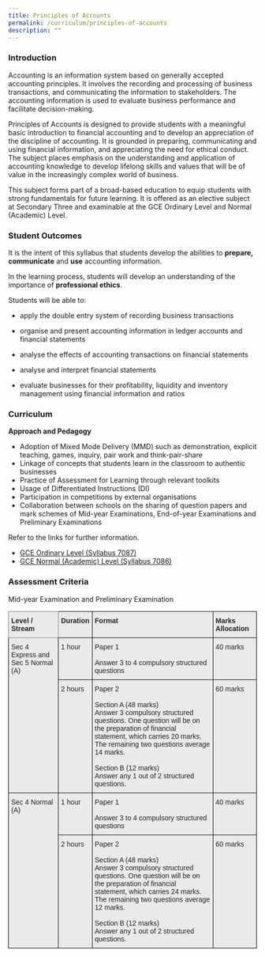```yaml
---
title: Principles of Accounts
permalink: /curriculum/principles-of-accounts
description: ""
---
```

### Introduction

Accounting is an information system based on generally accepted accounting principles. It involves the recording and processing of business transactions, and communicating the information to stakeholders. The accounting information is used to evaluate business performance and facilitate decision-making.

Principles of Accounts is designed to provide students with a meaningful basic introduction to financial accounting and to develop an appreciation of the discipline of accounting. It is grounded in preparing, communicating and using financial information, and appreciating the need for ethical conduct. The subject places emphasis on the understanding and application of accounting knowledge to develop lifelong skills and values that will be of value in the increasingly complex world of business.

This subject forms part of a broad-based education to equip students with strong fundamentals for future learning. It is offered as an elective subject at Secondary Three and examinable at the GCE Ordinary Level and Normal (Academic) Level.


### Student Outcomes

It is the intent of this syllabus that students develop the abilities to **prepare, communicate** and **use** accounting information.

In the learning process, students will develop an understanding of the importance of **professional ethics**.

Students will be able to:

* apply the double entry system of recording business transactions

* organise and present accounting information in ledger accounts and financial statements

* analyse the effects of accounting transactions on financial statements

* analyse and interpret financial statements
 
* evaluate businesses for their profitability, liquidity and inventory management using financial information and ratios


### Curriculum

**Approach and Pedagogy**

* Adoption of Mixed Mode Delivery (MMD) such as demonstration, explicit teaching, games, inquiry, pair work and think-pair-share
* Linkage of concepts that students learn in the classroom to authentic businesses
* Practice of Assessment for Learning through relevant toolkits
* Usage of Differentiated Instructions (DI)
* Participation in competitions by external organisations
* Collaboration between schools on the sharing of question papers and mark schemes of Mid-year Examinations, End-of-year Examinations and Preliminary Examinations

Refer to the links for further information.

* [GCE Ordinary Level (Syllabus 7087)](/files/7087_y21_sy.pdf)
* [GCE Normal (Academic) Level (Syllabus 7086)](/files/7086_y21_sy.pdf)


### Assessment Criteria

Mid-year Examination and Preliminary Examination

<style type="text/css">
.tg  {border-collapse:collapse;border-spacing:0;}
.tg td{border-color:black;border-style:solid;border-width:1px;font-family:Arial, sans-serif;font-size:14px;
  overflow:hidden;padding:10px 5px;word-break:normal;}
.tg th{border-color:black;border-style:solid;border-width:1px;font-family:Arial, sans-serif;font-size:14px;
  font-weight:normal;overflow:hidden;padding:10px 5px;word-break:normal;}
.tg .tg-y7qa{background-color:#EAEAEA;color:#222;text-align:left;vertical-align:top}
.tg .tg-z5wu{background-color:#EAEAEA;border-color:inherit;color:#222;font-weight:bold;text-align:left;vertical-align:top}
.tg .tg-rj1p{background-color:#EAEAEA;color:#222;font-weight:bold;text-align:left;vertical-align:top}
</style>
<table class="tg">
<thead>
  <tr>
    <th class="tg-z5wu">Level / Stream</th>
    <th class="tg-rj1p">Duration</th>
    <th class="tg-rj1p">Format</th>
    <th class="tg-rj1p">Marks Allocation</th>
  </tr>
</thead>
<tbody>
  <tr>
    <td class="tg-y7qa" rowspan="2">Sec 4 Express and Sec 5 Normal (A)</td>
    <td class="tg-y7qa">1 hour</td>
    <td class="tg-y7qa">Paper 1<br><br>Answer 3 to 4 compulsory structured questions</td>
    <td class="tg-y7qa">40 marks</td>
  </tr>
  <tr>
    <td class="tg-y7qa">2 hours</td>
    <td class="tg-y7qa">Paper 2<br><br>Section A (48 marks)<br>Answer 3 compulsory structured questions. One question will be on the preparation of financial statement, which carries 20 marks.<br>The remaining two questions average 14 marks.<br><br>Section B (12 marks)<br>Answer any 1 out of 2 structured questions.</td>
    <td class="tg-y7qa">60 marks</td>
  </tr>
  <tr>
    <td class="tg-y7qa" rowspan="2">Sec 4 Normal (A)</td>
    <td class="tg-y7qa">1 hour</td>
    <td class="tg-y7qa">Paper 1<br><br>Answer 3 to 4 compulsory structured questions</td>
    <td class="tg-y7qa">40 marks</td>
  </tr>
  <tr>
    <td class="tg-y7qa">2 hours</td>
    <td class="tg-y7qa">Paper 2<br><br>Section A (48 marks)<br>Answer 3 compulsory structured questions. One question will be on the preparation of financial statement, which carries 24 marks.<br>The remaining two questions average 12 marks.<br><br>Section B (12 marks)<br>Answer any 1 out of 2 structured questions.</td>
    <td class="tg-y7qa">60 marks</td>
  </tr>
</tbody>
</table>